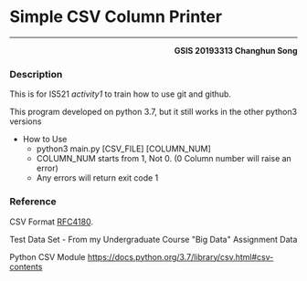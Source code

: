 # Simple CSV Column Printer

---



**<p align ="right"> GSIS 20193313 Changhun Song </p>**



### Description

This is for IS521 *activity1* to train how to use git and github.

This program developed on python 3.7, but it still works in the other python3 versions

- How to Use
  - python3 main.py [CSV_FILE] [COLUMN_NUM]
  - COLUMN_NUM starts from 1, Not 0. (0 Column number will raise an error)
  - Any errors will return exit code 1





### Reference

CSV Format [RFC4180](https://tools.ietf.org/html/rfc4180).

Test Data Set - From my Undergraduate Course "Big Data" Assignment Data

Python CSV Module https://docs.python.org/3.7/library/csv.html#csv-contents
